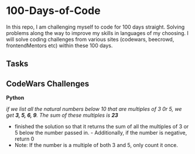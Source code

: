 # 100-Days-of-Code

In this repo, I am challenging myself to code for 100 days straight. Solving problems along the way to improve my skills in languages of my choosing. I will solve coding challenges from various sites (codewars, beecrowd, frontendMentors etc) within these 100 days.

## Tasks

## CodeWars Challenges

**Python**

*if we list all the natural numbers below 10 that are multiples of 3 0r 5, we get **3, 5, 6, 9**. The sum of these multiples is **23***
   - finished the solution so that it returns the sum of all the multiples of 3 or 5 below the number passed in.    - Additionally, if the number is negative, return 0
   - Note: If the number is a multiple of both 3 and 5, only count it once.
